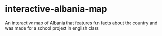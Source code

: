 # interactive-albania-map
An interactive map of Albania that features fun facts about the country and was made for a school project in english class
